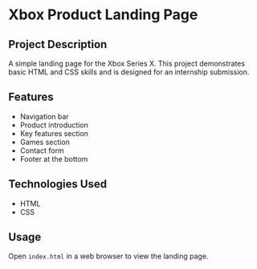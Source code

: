 # Xbox Product Landing Page

## Project Description

A simple landing page for the Xbox Series X. This project demonstrates basic HTML and CSS skills and is designed for an internship submission.

## Features

- Navigation bar
- Product introduction
- Key features section
- Games section
- Contact form
- Footer at the bottom

## Technologies Used

- HTML
- CSS

## Usage

Open `index.html` in a web browser to view the landing page.
